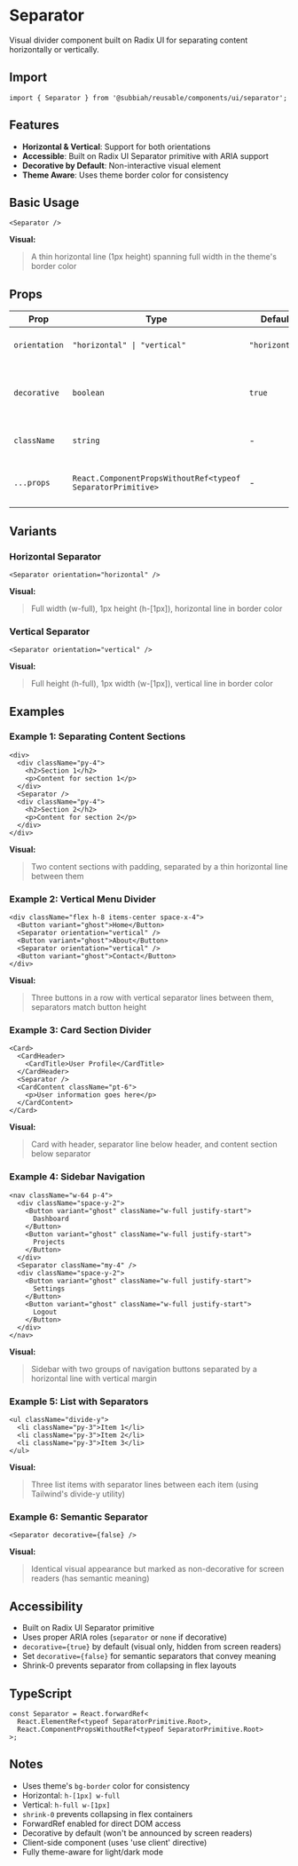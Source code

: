 # Separator

Visual divider component built on Radix UI for separating content horizontally or vertically.

## Import

```tsx
import { Separator } from '@subbiah/reusable/components/ui/separator';
```

## Features

- **Horizontal & Vertical**: Support for both orientations
- **Accessible**: Built on Radix UI Separator primitive with ARIA support
- **Decorative by Default**: Non-interactive visual element
- **Theme Aware**: Uses theme border color for consistency

## Basic Usage

```tsx
<Separator />
```

**Visual:**

> A thin horizontal line (1px height) spanning full width in the theme's border color

## Props

| Prop          | Type                                                        | Default        | Description                                |
| ------------- | ----------------------------------------------------------- | -------------- | ------------------------------------------ |
| `orientation` | `"horizontal" \| "vertical"`                                | `"horizontal"` | Direction of the separator                 |
| `decorative`  | `boolean`                                                   | `true`         | Whether the separator is purely decorative |
| `className`   | `string`                                                    | -              | Additional CSS classes                     |
| `...props`    | `React.ComponentPropsWithoutRef<typeof SeparatorPrimitive>` | -              | All Radix Separator primitive props        |

## Variants

### Horizontal Separator

```tsx
<Separator orientation="horizontal" />
```

**Visual:**

> Full width (w-full), 1px height (h-[1px]), horizontal line in border color

### Vertical Separator

```tsx
<Separator orientation="vertical" />
```

**Visual:**

> Full height (h-full), 1px width (w-[1px]), vertical line in border color

## Examples

### Example 1: Separating Content Sections

```tsx
<div>
  <div className="py-4">
    <h2>Section 1</h2>
    <p>Content for section 1</p>
  </div>
  <Separator />
  <div className="py-4">
    <h2>Section 2</h2>
    <p>Content for section 2</p>
  </div>
</div>
```

**Visual:**

> Two content sections with padding, separated by a thin horizontal line between them

### Example 2: Vertical Menu Divider

```tsx
<div className="flex h-8 items-center space-x-4">
  <Button variant="ghost">Home</Button>
  <Separator orientation="vertical" />
  <Button variant="ghost">About</Button>
  <Separator orientation="vertical" />
  <Button variant="ghost">Contact</Button>
</div>
```

**Visual:**

> Three buttons in a row with vertical separator lines between them, separators match button height

### Example 3: Card Section Divider

```tsx
<Card>
  <CardHeader>
    <CardTitle>User Profile</CardTitle>
  </CardHeader>
  <Separator />
  <CardContent className="pt-6">
    <p>User information goes here</p>
  </CardContent>
</Card>
```

**Visual:**

> Card with header, separator line below header, and content section below separator

### Example 4: Sidebar Navigation

```tsx
<nav className="w-64 p-4">
  <div className="space-y-2">
    <Button variant="ghost" className="w-full justify-start">
      Dashboard
    </Button>
    <Button variant="ghost" className="w-full justify-start">
      Projects
    </Button>
  </div>
  <Separator className="my-4" />
  <div className="space-y-2">
    <Button variant="ghost" className="w-full justify-start">
      Settings
    </Button>
    <Button variant="ghost" className="w-full justify-start">
      Logout
    </Button>
  </div>
</nav>
```

**Visual:**

> Sidebar with two groups of navigation buttons separated by a horizontal line with vertical margin

### Example 5: List with Separators

```tsx
<ul className="divide-y">
  <li className="py-3">Item 1</li>
  <li className="py-3">Item 2</li>
  <li className="py-3">Item 3</li>
</ul>
```

**Visual:**

> Three list items with separator lines between each item (using Tailwind's divide-y utility)

### Example 6: Semantic Separator

```tsx
<Separator decorative={false} />
```

**Visual:**

> Identical visual appearance but marked as non-decorative for screen readers (has semantic meaning)

## Accessibility

- Built on Radix UI Separator primitive
- Uses proper ARIA roles (`separator` or `none` if decorative)
- `decorative={true}` by default (visual only, hidden from screen readers)
- Set `decorative={false}` for semantic separators that convey meaning
- Shrink-0 prevents separator from collapsing in flex layouts

## TypeScript

```tsx
const Separator = React.forwardRef<
  React.ElementRef<typeof SeparatorPrimitive.Root>,
  React.ComponentPropsWithoutRef<typeof SeparatorPrimitive.Root>
>;
```

## Notes

- Uses theme's `bg-border` color for consistency
- Horizontal: `h-[1px] w-full`
- Vertical: `h-full w-[1px]`
- `shrink-0` prevents collapsing in flex containers
- ForwardRef enabled for direct DOM access
- Decorative by default (won't be announced by screen readers)
- Client-side component (uses 'use client' directive)
- Fully theme-aware for light/dark mode
